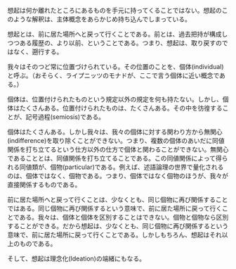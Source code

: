 想起は何か離れたところにあるものを手元に持ってくることではない。想起のこのような解釈は、主体概念をあらかじめ持ち込んでしまっている。

想起とは、前に居た場所へと戻って行くことである。前とは、過去把持が構成しつつある履歴の、より以前、ということである。つまり、想起は、取り戻すのではなく、遡行する。

我々はそのつど常に位置づけられている。その位置のことを、個体(individual)と呼ぶ。（おそらく、ライプニッツのモナドが、ここで言う個体に近い概念である。）

個体は、位置付けられたものという規定以外の規定を何も持たない。しかし、個体はたくさんある。位置付けられたものは、たくさんある。その中を彷徨することが、記号過程(semiosis)である。

個体はたくさんある。しかし我々は、我々の個体に対する関わり方から無関心(indifference)を取り除くことができない。つまり、複数の個体のあいだに同値関係を打ち立てるという仕方以外の仕方で個体と関わることができない。無関心であることとは、同値関係を打ち立てることである。この同値関係によって得られる同値類が、個物(particular)である。例えば、述語論理の世界で量化されるのは、個体ではなく、個物である。つまり、個体ではなく個物のほうが、我々が直接関係するものである。

前に居た場所へと戻って行くことは、少なくとも、同じ個物に再び関係することではある。同じ個物に再び関係するという意味で、前に居た場所に戻って行くことである。我々は、個体と個体を区別することはできない。個物と個物なら区別することができる。だから想起は、少なくとも、同じ個物に再び関係するという意味で、前に居た場所に戻って行くことである。しかしもちろん、想起はそれ以上のものである。

そして、想起は理念化(Ideation)の端緒にもなる。
